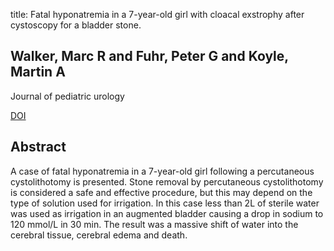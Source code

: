 title: Fatal hyponatremia in a 7-year-old girl with cloacal exstrophy after cystoscopy for a bladder stone.

## Walker, Marc R and Fuhr, Peter G and Koyle, Martin A
Journal of pediatric urology

<a href="https://doi.org/10.1016/j.jpurol.2007.12.004">DOI</a>

## Abstract
A case of fatal hyponatremia in a 7-year-old girl following a percutaneous cystolithotomy is presented. Stone removal by percutaneous cystolithotomy is considered a safe and effective procedure, but this may depend on the type of solution used for irrigation. In this case less than 2L of sterile water was used as irrigation in an augmented bladder causing a drop in sodium to 120 mmol/L in 30 min. The result was a massive shift of water into the cerebral tissue, cerebral edema and death.

